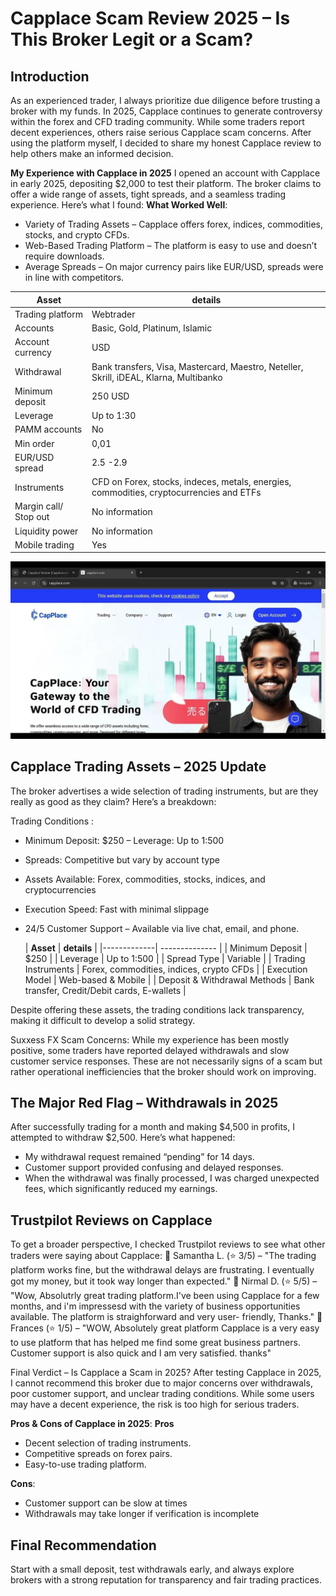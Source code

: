 Capplace Scam Review 2025 – Is This Broker Legit or a Scam?
======================================================

Introduction
------------

As an experienced trader, I always prioritize due diligence before trusting a broker with my funds. In 2025, Capplace continues to generate controversy within the forex and CFD trading community. While some traders report decent experiences, others raise serious Capplace scam concerns. After using the platform myself, I decided to share my honest Capplace review to help others make an informed decision.

**My Experience with Capplace in 2025**
I opened an account with Capplace in early 2025, depositing $2,000 to test their platform. The broker claims to offer a wide range of assets, tight spreads, and a seamless trading experience. Here’s what I found:
**What Worked Well**:
- Variety of Trading Assets – Capplace offers forex, indices, commodities, stocks, and crypto CFDs.
- Web-Based Trading Platform – The platform is easy to use and doesn’t require downloads.
- Average Spreads – On major currency pairs like EUR/USD, spreads were in line with competitors.


| **Asset** | **details** | 
|-------------| -------------- | 
| Trading platform | Webtrader | 
| Accounts | Basic, Gold, Platinum, Islamic | 
| Account currency | USD | 
| Withdrawal | Bank transfers, Visa, Mastercard, Maestro, Neteller, Skrill, iDEAL, Klarna, Multibanko  | 
| Minimum deposit | 250 USD | 
| Leverage | Up to 1:30 | 
| PAMM accounts | No | 
| Min order | 0,01 |
| EUR/USD spread | 2.5 -2.9   | 
| Instruments | CFD on Forex, stocks, indeces, metals, energies, commodities, cryptocurrencies and ETFs | 
| Margin call/ Stop out | No information | 
| Liquidity power | No information | 
| Mobile trading | Yes |

![image](https://github.com/Broker-review/Capplace-review/blob/9ff6582fc98a3b9281cc09b7a33949f7edfa0a0b/capplace%20home%20screen.jpg)

Capplace Trading Assets – 2025 Update
--------------------

The broker advertises a wide selection of trading instruments, but are they really as good as they claim? Here’s a breakdown:

Trading Conditions : 
- Minimum Deposit: $250
– Leverage: Up to 1:500
- Spreads: Competitive but vary by account type
- Assets Available: Forex, commodities, stocks, indices, and cryptocurrencies
- Execution Speed: Fast with minimal slippage
- 24/5 Customer Support – Available via live chat, email, and phone.

  | **Asset** | **details** | 
|-------------| -------------- | 
| Minimum Deposit | $250 | 
| Leverage | Up to 1:500 | 
| Spread Type | Variable | 
| Trading Instruments | Forex, commodities, indices, crypto CFDs  | 
| Execution Model | Web-based & Mobile | 
| Deposit & Withdrawal Methods | Bank transfer, Credit/Debit cards, E-wallets |

Despite offering these assets, the trading conditions lack transparency, making it difficult to develop a solid strategy.

Suxxess FX Scam Concerns: While my experience has been mostly positive, some traders have reported delayed withdrawals and slow customer service responses. These are not necessarily signs of a scam but rather operational inefficiencies that the broker should work on improving.



The Major Red Flag – Withdrawals in 2025
-----------------------
After successfully trading for a month and making $4,500 in profits, I attempted to withdraw $2,500. Here’s what happened:
- My withdrawal request remained “pending” for 14 days.
- Customer support provided confusing and delayed responses.
- When the withdrawal was finally processed, I was charged unexpected fees, which significantly reduced my earnings.


Trustpilot Reviews on Capplace
-----------------

To get a broader perspective, I checked Trustpilot reviews to see what other traders were saying about Capplace:
💬 Samantha L. (⭐ 3/5) – "The trading platform works fine, but the withdrawal delays are frustrating. I eventually got my money, but it took way longer than expected."
💬 Nirmal D. (⭐ 5/5) – "Wow, Absolutrly great trading platform.I've been using Capplace for a few months, and i'm impressesd with the variety of business opportunities available. The platform is straighforward and very user- friendly, Thanks."
💬 Frances (⭐ 1/5) – "WOW, Absolutely great platform Capplace is a very easy to use platform that has helped me find some great business partners. Customer support is also quick and I am very satisfied. thanks"

Final Verdict – Is Capplace a Scam in 2025?
After testing Capplace in 2025, I cannot recommend this broker due to major concerns over withdrawals, poor customer support, and unclear trading conditions. While some users may have a decent experience, the risk is too high for serious traders.

**Pros & Cons of Capplace in 2025**:
**Pros**
- Decent selection of trading instruments.
- Competitive spreads on forex pairs.
- Easy-to-use trading platform.

**Cons**:
- Customer support can be slow at times
- Withdrawals may take longer if verification is incomplete

Final Recommendation
----------------

Start with a small deposit, test withdrawals early, and always explore brokers with a strong reputation for transparency and fair trading practices.
